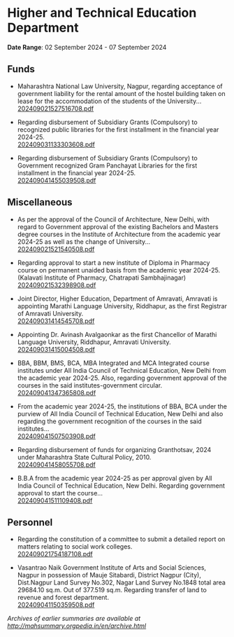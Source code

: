 # Higher and Technical Education Department

**Date Range**: 02 September 2024 - 07 September 2024


## Funds
- Maharashtra National Law University, Nagpur, regarding acceptance of government liability for the rental amount of the hostel building taken on lease for the accommodation of the students of the University...\
  [202409021527516708.pdf](https://gr.maharashtra.gov.in/Site/Upload/Government%20Resolutions/English/202409021527516708...pdf)

- Regarding disbursement of Subsidiary Grants (Compulsory) to recognized public libraries for the first installment in the financial year 2024-25.\
  [202409031133303608.pdf](https://gr.maharashtra.gov.in/Site/Upload/Government%20Resolutions/English/202409031133303608....pdf)

- Regarding disbursement of Subsidiary Grants (Compulsory) to Government recognized Gram Panchayat Libraries for the first installment in the financial year 2024-25.\
  [202409041455039508.pdf](https://gr.maharashtra.gov.in/Site/Upload/Government%20Resolutions/English/202409041455039508.pdf)

## Miscellaneous
- As per the approval of the Council of Architecture, New Delhi, with regard to Government approval of the existing Bachelors and Masters degree courses in the Institute of Architecture from the academic year 2024-25 as well as the change of University...\
  [202409021521540508.pdf](https://gr.maharashtra.gov.in/Site/Upload/Government%20Resolutions/English/202409021521540508.pdf)

- Regarding approval to start a new institute of Diploma in Pharmacy course on permanent unaided basis from the academic year 2024-25. (Kalavati Institute of Pharmacy, Chatrapati Sambhajinagar)\
  [202409021532398908.pdf](https://gr.maharashtra.gov.in/Site/Upload/Government%20Resolutions/English/202409021532398908.pdf)

- Joint Director, Higher Education, Department of Amravati, Amravati is appointing Marathi Language University, Riddhapur, as the first Registrar of Amravati University.\
  [202409031414545708.pdf](https://gr.maharashtra.gov.in/Site/Upload/Government%20Resolutions/English/202409031414545708...pdf)

- Appointing Dr. Avinash Avalgaonkar as the first Chancellor of Marathi Language University, Riddhapur, Amravati University.\
  [202409031415004508.pdf](https://gr.maharashtra.gov.in/Site/Upload/Government%20Resolutions/English/202409031415004508....pdf)

- BBA, BBM, BMS, BCA, MBA Integrated and MCA Integrated course institutes under All India Council of Technical Education, New Delhi from the academic year 2024-25. Also, regarding government approval of the courses in the said institutes-government circular.\
  [202409041347365808.pdf](https://gr.maharashtra.gov.in/Site/Upload/Government%20Resolutions/English/202409041347365808.pdf)

- From the academic year 2024-25, the institutions of BBA, BCA under the purview of All India Council of Technical Education, New Delhi and also regarding the government recognition of the courses in the said institutes...\
  [202409041507503908.pdf](https://gr.maharashtra.gov.in/Site/Upload/Government%20Resolutions/English/202409041507503908.pdf)

- Regarding disbursement of funds for organizing Granthotsav, 2024 under Maharashtra State Cultural Policy, 2010.\
  [202409041458055708.pdf](https://gr.maharashtra.gov.in/Site/Upload/Government%20Resolutions/English/202409041458055708...pdf)

- B.B.A from the academic year 2024-25 as per approval given by All India Council of Technical Education, New Delhi. Regarding government approval to start the course...\
  [202409041511109408.pdf](https://gr.maharashtra.gov.in/Site/Upload/Government%20Resolutions/English/202409041511109408.pdf)

## Personnel
- Regarding the constitution of a committee to submit a detailed report on matters relating to social work colleges.\
  [202409021754187108.pdf](https://gr.maharashtra.gov.in/Site/Upload/Government%20Resolutions/English/202409021754187108.pdf)

- Vasantrao Naik Government Institute of Arts and Social Sciences, Nagpur in possession of Mauje Sitabardi, District Nagpur (City), Dist.Nagpur Land Survey No.302, Nagar Land Survey No.1848 total area 29684.10 sq.m. Out of 377.519 sq.m. Regarding transfer of land to revenue and forest department.\
  [202409041150359508.pdf](https://gr.maharashtra.gov.in/Site/Upload/Government%20Resolutions/English/202409041150359508.pdf)


*Archives of earlier summaries are available at http://mahsummary.orgpedia.in/en/archive.html*